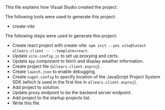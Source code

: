 This file explains how Visual Studio created the project.

The following tools were used to generate this project:
- create-vite

The following steps were used to generate this project:
- Create react project with create-vite: `npm init --yes vite@latest allears.client -- --template=react`.
- Update `vite.config.js` to set up proxying and certs.
- Update `App` component to fetch and display weather information.
- Create project file (`allears.client.esproj`).
- Create `launch.json` to enable debugging.
- Create `nuget.config` to specify location of the JavaScript Project System SDK (which is used in the first line in `allears.client.esproj`).
- Add project to solution.
- Update proxy endpoint to be the backend server endpoint.
- Add project to the startup projects list.
- Write this file.
